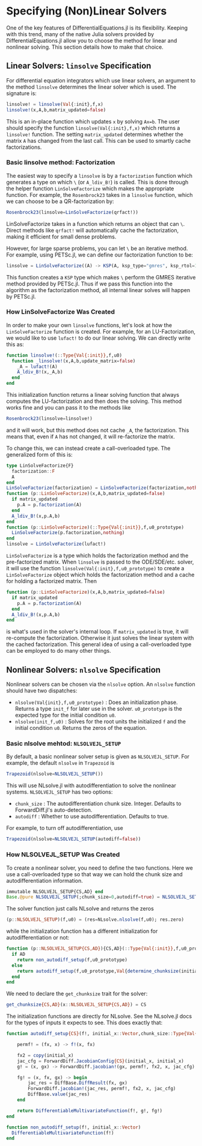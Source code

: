 # Specifying (Non)Linear Solvers

One of the key features of DifferentialEquations.jl is its flexibility. Keeping
with this trend, many of the native Julia solvers provided by DifferentialEquations.jl
allow you to choose the method for linear and nonlinear solving. This section
details how to make that choice.

## Linear Solvers: `linsolve` Specification

For differential equation integrators which use linear solvers, an argument
to the method `linsolve` determines the linear solver which is used. The signature
is:

```julia
linsolve! = linsolve(Val{:init},f,x)
linsolve!(x,A,b,matrix_updated=false)
```

This is an in-place function which updates `x` by solving `Ax=b`. The user should
specify the function `linsolve(Val{:init},f,x)` which returns a `linsolve!` function.
The setting `matrix_updated` determines whether the matrix `A` has changed from the 
last call. This can be used to smartly cache factorizations.

### Basic linsolve method: Factorization

The easiest way to specify a `linsolve` is by a `factorization` function which
generates a type on which `\` (or `A_ldiv_B!`) is called.  This is done through
the helper function `LinSolveFactorize` which makes the appropriate function.
For example, the  `Rosenbrock23` takes in a `linsolve` function, which we can
choose to be a  QR-factorization by:

```julia
Rosenbrock23(linsolve=LinSolveFactorize(qrfact!))
```

LinSolveFactorize takes in a function which returns an object that can `\`.
Direct methods like `qrfact!` will automatically cache the factorization,
making it efficient for small dense problems.

However, for large sparse problems, you can let `\` be an iterative method. For
example, using PETSc.jl, we can define our factorization function to be:

```julia
linsolve = LinSolveFactorize((A) -> KSP(A, ksp_type="gmres", ksp_rtol=1e-6))
```

This function creates a `KSP` type which makes `\` perform the GMRES iterative
method provided by PETSc.jl. Thus if we pass this function into the algorithm
as the factorization method, all internal linear solves will happen by PETSc.jl.

### How LinSolveFactorize Was Created

In order to make your own `linsolve` functions, let's look at how the `LinSolveFactorize`
function is created. For example, for an LU-Factorization, we would like to use
`lufact!` to do our linear solving. We can directly write this as:

```julia
function linsolve!(::Type{Val{:init}},f,u0)
  function _linsolve!(x,A,b,update_matrix=false)
    _A = lufact!(A)
    A_ldiv_B!(x,_A,b)
  end
end
```

This initialization function returns a linear solving function
that always computes the LU-factorization and then does the solving.
This method works fine and you can pass it to the methods like

```julia
Rosenbrock23(linsolve=linsolve!)
```

and it will work, but this method does not cache `_A`, the factorization. This
means that, even if `A` has not changed, it will re-factorize the matrix.

To change this, we can instead create a call-overloaded type. The generalized form
of this is:

```julia
type LinSolveFactorize{F}
  factorization::F
  A
end
LinSolveFactorize(factorization) = LinSolveFactorize(factorization,nothing)
function (p::LinSolveFactorize)(x,A,b,matrix_updated=false)
  if matrix_updated
    p.A = p.factorization(A)
  end
  A_ldiv_B!(x,p.A,b)
end
function (p::LinSolveFactorize)(::Type{Val{:init}},f,u0_prototype)
  LinSolveFactorize(p.factorization,nothing)
end
linsolve = LinSolveFactorize(lufact!)
```

`LinSolveFactorize` is a type which holds the factorization method and the pre-factorized
matrix. When `linsolve` is passed to the ODE/SDE/etc. solver, it will use the function
`linsolve(Val{:init},f,u0_prototype)` to create a `LinSolveFactorize` object which holds
the factorization method and a cache for holding a factorized matrix. Then

```julia
function (p::LinSolveFactorize)(x,A,b,matrix_updated=false)
  if matrix_updated
    p.A = p.factorization(A)
  end
  A_ldiv_B!(x,p.A,b)
end
```

is what's used in the solver's internal loop. If `matrix_updated` is true, it 
will re-compute the factorization. Otherwise it just solves the linear system 
with the cached factorization. This general idea of using a call-overloaded 
type can be employed to do many other things.

## Nonlinear Solvers: `nlsolve` Specification

Nonlinear solvers can be chosen via the `nlsolve` option. An `nlsolve` function
should have two dispatches:

- `nlsolve(Val{init},f,u0_prototype)` : Does an initialization phase. Returns a
  type `init_f` for later use in the solver. `u0_prototype` is the expected type
  for the initial condition `u0`.
- `nlsolve(init_f,u0)` : Solves for the root units the initialized `f` and the initial
  condition `u0`. Returns the zeros of the equation.

### Basic nlsolve mehtod: `NLSOLVEJL_SETUP`

By default, a basic nonlinear solver setup is given as `NLSOLVEJL_SETUP`. For example,
the default `nlsolve` in `Trapezoid` is

```julia
Trapezoid(nlsolve=NLSOLVEJL_SETUP())
```

This will use NLsolve.jl with autodifferentiation to solve the nonlinear systems.
`NLSOLVEJL_SETUP` has two options:

- `chunk_size` : The autodifferentiation chunk size. Integer. Defaults to ForwardDiff.jl's
  auto-detection.
- `autodiff` : Whether to use autodifferentiation. Defaults to true.

For example, to turn off autodifferentiation, use

```julia
Trapezoid(nlsolve=NLSOLVEJL_SETUP(autodiff=false))
```

### How NLSOLVEJL_SETUP Was Created

To create a nonlinear solver, you need to define the two functions. Here we use
a call-overloaded type so that way we can hold the chunk size and autodifferentiation
information.

```julia
immutable NLSOLVEJL_SETUP{CS,AD} end
Base.@pure NLSOLVEJL_SETUP(;chunk_size=0,autodiff=true) = NLSOLVEJL_SETUP{chunk_size,autodiff}()
```

The solver function just calls NLsolve and returns the zeros

```julia
(p::NLSOLVEJL_SETUP)(f,u0) = (res=NLsolve.nlsolve(f,u0); res.zero)
```

while the initialization function has a different initialization for autodifferentiation
or not:

```julia
function (p::NLSOLVEJL_SETUP{CS,AD}){CS,AD}(::Type{Val{:init}},f,u0_prototype)
  if AD
    return non_autodiff_setup(f,u0_prototype)
  else
    return autodiff_setup(f,u0_prototype,Val{determine_chunksize(initial_x,CS)})
  end
end
```

We need to declare the `get_chunksize` trait for the solver:

```julia
get_chunksize{CS,AD}(x::NLSOLVEJL_SETUP{CS,AD}) = CS
```

The initialization functions are directly for NLsolve. See the NLsolve.jl docs
for the types of inputs it expects to see. This does exactly that:

```julia
function autodiff_setup{CS}(f!, initial_x::Vector,chunk_size::Type{Val{CS}})

    permf! = (fx, x) -> f!(x, fx)

    fx2 = copy(initial_x)
    jac_cfg = ForwardDiff.JacobianConfig{CS}(initial_x, initial_x)
    g! = (x, gx) -> ForwardDiff.jacobian!(gx, permf!, fx2, x, jac_cfg)

    fg! = (x, fx, gx) -> begin
        jac_res = DiffBase.DiffResult(fx, gx)
        ForwardDiff.jacobian!(jac_res, permf!, fx2, x, jac_cfg)
        DiffBase.value(jac_res)
    end

    return DifferentiableMultivariateFunction(f!, g!, fg!)
end

function non_autodiff_setup(f!, initial_x::Vector)
  DifferentiableMultivariateFunction(f!)
end
```
